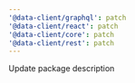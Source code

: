 ```yaml
---
'@data-client/graphql': patch
'@data-client/react': patch
'@data-client/core': patch
'@data-client/rest': patch
---
```


Update package description
